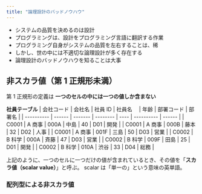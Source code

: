 ```yaml
---
title: "論理設計のバッドノウハウ"
---
```


- システムの品質を決めるのは設計
- プログラミングは、設計をプログラミング言語に翻訳する作業
- プログラミング自身がシステムの品質を左右することは、稀
- しかし、世の中には不適切な論理設計が多く存在する
- 論理設計のバッドノウハウを知ることは大事

## 非スカラ値（第 1 正規形未満）

第 1 正規形の定義は
**一つのセルの中には一つの値しか含まない**

**社員テーブル**
| 会社コード | 会社名 | 社員 ID | 社員名　 | 年齢 | 部署コード | 部署名 |
| ---------- | ------ | ------- | -------- | ---- | ---------- | ------ |
| C0001 | A 商事 | 000A | 中島 | 40 | D01 | 開発 |
| C0001 | A 商事 | 000B | 藤本 | 32 | D02 | 人事 |
| C0001 | A 商事 | 001F | 三島 | 50 | D03 | 営業 |
| C0002 | B 科学 | 000A | 斉藤 | 47 | D03 | 営業 |
| C0002 | B 科学 | 009F | 田島 | 25 | D01 | 開発 |
| C0002 | B 科学 | 010A | 渋谷 | 33 | D04 | 総務 |

上記のように、一つのセルに一つだけの値が含まれているとき、その値を「**スカラ値（scalar value）**」と呼ぶ。
scalar は「単一の」という意味の英単語。

### 配列型による非スカラ値
